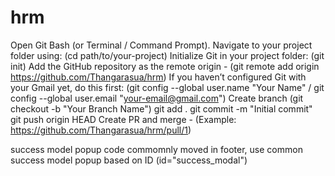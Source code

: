 # hrm
Open Git Bash (or Terminal / Command Prompt).
Navigate to your project folder using: (cd path/to/your-project)
Initialize Git in your project folder: (git init)
Add the GitHub repository as the remote origin - (git remote add origin https://github.com/Thangarasua/hrm)
If you haven’t configured Git with your Gmail yet, do this first: (git config --global user.name "Your Name" / git config --global user.email "your-email@gmail.com")
Create branch (git checkout -b "Your Branch Name")
git add .
git commit -m "Initial commit"
git push origin HEAD
Create PR and merge - (Example: https://github.com/Thangarasua/hrm/pull/1)

success model popup code commomnly moved in footer, use common success model popup based on ID (id="success_modal")
